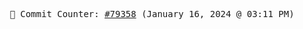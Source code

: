 <p align="center">
    <samp>
        📮 Commit Counter: <a href="https://github.com/Javascript-void0/Javascript-void0/commits/main">#79358</a> (January 16, 2024 @ 03:11 PM)
    </samp>
</p>